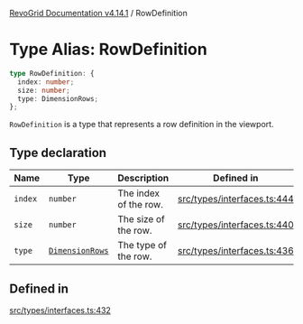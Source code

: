 [RevoGrid Documentation v4.14.1](README.md) / RowDefinition

# Type Alias: RowDefinition

```ts
type RowDefinition: {
  index: number;
  size: number;
  type: DimensionRows;
};
```

`RowDefinition` is a type that represents a row definition in the
viewport.

## Type declaration

| Name | Type | Description | Defined in |
| ------ | ------ | ------ | ------ |
| `index` | `number` | The index of the row. | [src/types/interfaces.ts:444](https://github.com/revolist/revogrid/blob/925db466c3d20933669e374666cd0ddbe00cac19/src/types/interfaces.ts#L444) |
| `size` | `number` | The size of the row. | [src/types/interfaces.ts:440](https://github.com/revolist/revogrid/blob/925db466c3d20933669e374666cd0ddbe00cac19/src/types/interfaces.ts#L440) |
| `type` | [`DimensionRows`](TypeAlias.DimensionRows.md) | The type of the row. | [src/types/interfaces.ts:436](https://github.com/revolist/revogrid/blob/925db466c3d20933669e374666cd0ddbe00cac19/src/types/interfaces.ts#L436) |

## Defined in

[src/types/interfaces.ts:432](https://github.com/revolist/revogrid/blob/925db466c3d20933669e374666cd0ddbe00cac19/src/types/interfaces.ts#L432)
